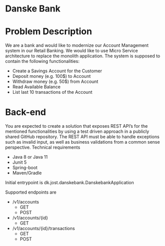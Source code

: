 # Danske Bank

# Problem Description
We are a bank and would like to modernize our Account Management system in our Retail
Banking. We would like to use Micro Service architecture to replace the monolith application.
The system is supposed to contain the following functionalities:
- Create a Savings Account for the Customer
- Deposit money (e.g. 100$) to Account
- Withdraw money (e.g. 50$) from Account
- Read Available Balance
- List last 10 transactions of the Account 

# Back-end
You are expected to create a solution that exposes REST API’s for the mentioned
functionalities by using a test driven approach in a publicly shared GitHub repository.
The REST API must be able to handle exceptions such as invalid input, as well as business
validations from a common sense perspective.
Technical requirements
- Java 8 or Java 11
- Junit 5
- Spring-boot
- Maven/Gradle 

Initial entrypoint is dk.jost.danskebank.DanskebankApplication

Supported endpoints are
- /v1/accounts
  - GET
  - POST
- /v1/accounts/{id}
  - GET
- /v1/accounts/{id}/transactions
  - GET
  - POST